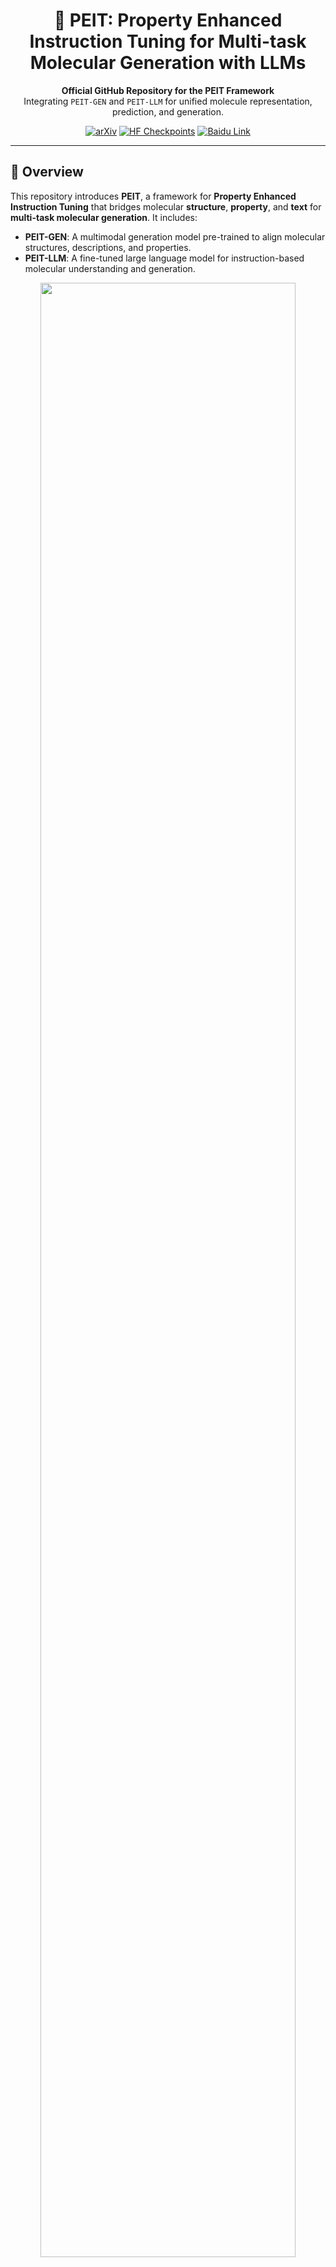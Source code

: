 <h1 align="center">🔬 PEIT: Property Enhanced Instruction Tuning for Multi-task Molecular Generation with LLMs</h1>

<p align="center">
  <strong>Official GitHub Repository for the PEIT Framework</strong><br>
  Integrating <code>PEIT-GEN</code> and <code>PEIT-LLM</code> for unified molecule representation, prediction, and generation.
</p>

<p align="center">
  <a href="https://arxiv.org/abs/2412.18084"><img src="https://img.shields.io/badge/arXiv-2412.18084-b31b1b.svg" alt="arXiv"></a>
  <a href="https://huggingface.co/ccsalong/PEIT-LLM-LLaMa3.1-8B/tree/main"><img src="https://img.shields.io/badge/HuggingFace-PEIT--LLM-yellow" alt="HF Checkpoints"></a>
  <a href="https://pan.baidu.com/s/1VcFvrVHmjBZpL2L_QWt9TQ?pwd=vvts"><img src="https://img.shields.io/badge/Instruction%20Data-Baidu%20Pan-blue" alt="Baidu Link"></a>
</p>

---

## 🧠 Overview

This repository introduces **PEIT**, a framework for **Property Enhanced Instruction Tuning** that bridges molecular **structure**, **property**, and **text** for **multi-task molecular generation**. It includes:

- **PEIT-GEN**: A multimodal generation model pre-trained to align molecular structures, descriptions, and properties.
- **PEIT-LLM**: A fine-tuned large language model for instruction-based molecular understanding and generation.

<p align="center">
  <img src="https://github.com/user-attachments/assets/e8a7d4bf-c624-42ca-8a54-9cc75681396d" width="90%" />
</p>

---

## 📦 What’s Included

```text
.
├── Template_Generation/        # Templates for downstream molecular tasks
├── PEIT_pretrain.py            # Pre-training script for PEIT-GEN
├── calc_property.py            # RDKit-based molecular property calculator
├── llama3_lora_sft.yaml        # SFT config for LLaMa3.1-based PEIT-LLM
├── example_*                   # Example completions generated by PEIT-GEN
```

---

## 🛠️ Installation

Clone this repository and install dependencies:

```bash
git clone https://github.com/your-repo/PEIT.git
cd PEIT
pip install -r requirements.txt
```

> 🧪 If RDKit installation fails via pip, try:
```bash
conda install -c rdkit rdkit
```

---

## 🚀 Usage

### 🔧 1. Pretrain PEIT-GEN

```bash
python PEIT_pretrain.py --data_path ./data/pretrain_data.csv
```

Optional arguments:
- `--epochs`: number of training epochs
- `--batch_size`: batch size
- `--lr`: learning rate

Example:

```bash
python PEIT_pretrain.py --data_path ./data/pretrain_data.csv --epochs 10 --batch_size 64
```

---

### 🧠 2. Fine-tune PEIT-LLM

```bash
llamafactory-cli train llama3_lora_sft.yaml
```

Make sure to update paths inside `llama3_lora_sft.yaml`:
- `model_name_or_path`
- `dataset_dir`
- `output_dir`

---

### 🧬 3. Molecular Property Calculation (Optional)

```bash
python calc_property.py --input ./data/input.csv --output ./data/output.csv
```

---

### 📜 4. Generate Instruction Templates

Run templates from `Template_Generation`:

```bash
python Template_Generation/generate_caption_template.py
```

You can customize these for:
- Captioning
- Property prediction
- Molecule generation
- Multi-constraint generation
